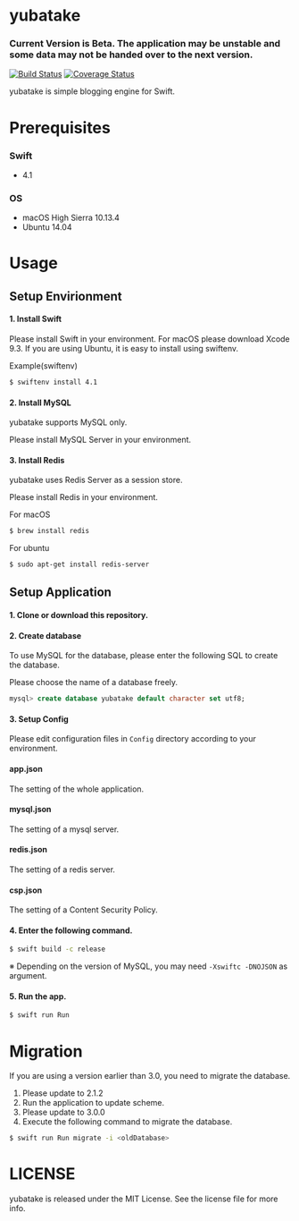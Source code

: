 # yubatake

### Current Version is Beta. The application may be unstable and some data may not be handed over to the next version.

[![Build Status](https://travis-ci.org/rb-de0/yubatake.svg?branch=master)](https://travis-ci.org/rb-de0/yubatake)
[![Coverage Status](https://coveralls.io/repos/github/rb-de0/yubatake/badge.svg?branch=master)](https://coveralls.io/github/rb-de0/yubatake?branch=master)

yubatake is simple blogging engine for Swift.

# Prerequisites

### Swift

- 4.1

### OS

- macOS High Sierra 10.13.4
- Ubuntu 14.04

# Usage

## Setup Envirionment

#### 1. Install Swift

Please install Swift in your environment. For macOS please download Xcode 9.3.
If you are using Ubuntu, it is easy to install using swiftenv.

Example(swiftenv)

```bash
$ swiftenv install 4.1
```

#### 2. Install MySQL

yubatake supports MySQL only.

Please install MySQL Server in your environment.

#### 3. Install Redis

yubatake uses Redis Server as a session store. 

Please install Redis in your environment.

For macOS

```bash
$ brew install redis
```

For ubuntu

```bash
$ sudo apt-get install redis-server
```

## Setup Application

#### 1. Clone or download this repository. 

#### 2. Create database

To use MySQL for the database, please enter the following SQL to create the database.

Please choose the name of a database freely.

```SQL
mysql> create database yubatake default character set utf8;
```

#### 3. Setup Config

Please edit configuration files in `Config` directory according to your environment.

#### app.json

The setting of the whole application.

#### mysql.json

The setting of a mysql server.

#### redis.json

The setting of a redis server.

#### csp.json

The setting of a Content Security Policy.


#### 4. Enter the following command.

```bash
$ swift build -c release
```

※ Depending on the version of MySQL, you may need ```-Xswiftc -DNOJSON``` as argument.


#### 5. Run the app.

```bash
$ swift run Run
```

# Migration

If you are using a version earlier than 3.0, you need to migrate the database.

1. Please update to 2.1.2
2. Run the application to update scheme.
3. Please update to 3.0.0
4. Execute the following command to migrate the database.

```bash
$ swift run Run migrate -i <oldDatabase>
```

# LICENSE

yubatake is released under the MIT License. See the license file for more info.
